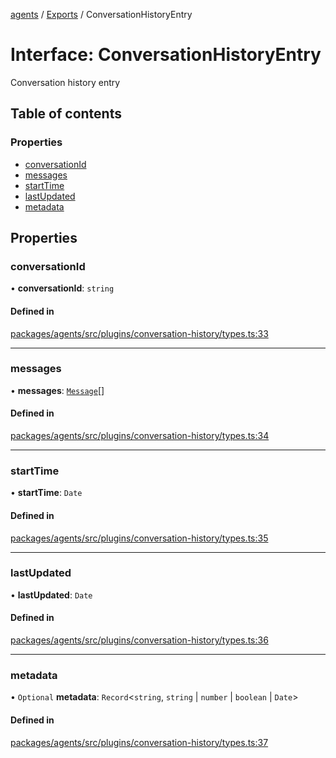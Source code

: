 <!-- 
 ⚠️  AUTO-GENERATED FILE - DO NOT EDIT MANUALLY
 This file is automatically generated by scripts/docs-generator.js
 To make changes, edit the source TypeScript files or update the generator script
-->

[agents](../../) / [Exports](../modules) / ConversationHistoryEntry

# Interface: ConversationHistoryEntry

Conversation history entry

## Table of contents

### Properties

- [conversationId](ConversationHistoryEntry#conversationid)
- [messages](ConversationHistoryEntry#messages)
- [startTime](ConversationHistoryEntry#starttime)
- [lastUpdated](ConversationHistoryEntry#lastupdated)
- [metadata](ConversationHistoryEntry#metadata)

## Properties

### conversationId

• **conversationId**: `string`

#### Defined in

[packages/agents/src/plugins/conversation-history/types.ts:33](https://github.com/woojubb/robota/blob/87419dbb26faf50d7f1d60ae717fbe215743d1f6/packages/agents/src/plugins/conversation-history/types.ts#L33)

___

### messages

• **messages**: [`Message`](../modules#message)[]

#### Defined in

[packages/agents/src/plugins/conversation-history/types.ts:34](https://github.com/woojubb/robota/blob/87419dbb26faf50d7f1d60ae717fbe215743d1f6/packages/agents/src/plugins/conversation-history/types.ts#L34)

___

### startTime

• **startTime**: `Date`

#### Defined in

[packages/agents/src/plugins/conversation-history/types.ts:35](https://github.com/woojubb/robota/blob/87419dbb26faf50d7f1d60ae717fbe215743d1f6/packages/agents/src/plugins/conversation-history/types.ts#L35)

___

### lastUpdated

• **lastUpdated**: `Date`

#### Defined in

[packages/agents/src/plugins/conversation-history/types.ts:36](https://github.com/woojubb/robota/blob/87419dbb26faf50d7f1d60ae717fbe215743d1f6/packages/agents/src/plugins/conversation-history/types.ts#L36)

___

### metadata

• `Optional` **metadata**: `Record`\<`string`, `string` \| `number` \| `boolean` \| `Date`\>

#### Defined in

[packages/agents/src/plugins/conversation-history/types.ts:37](https://github.com/woojubb/robota/blob/87419dbb26faf50d7f1d60ae717fbe215743d1f6/packages/agents/src/plugins/conversation-history/types.ts#L37)
